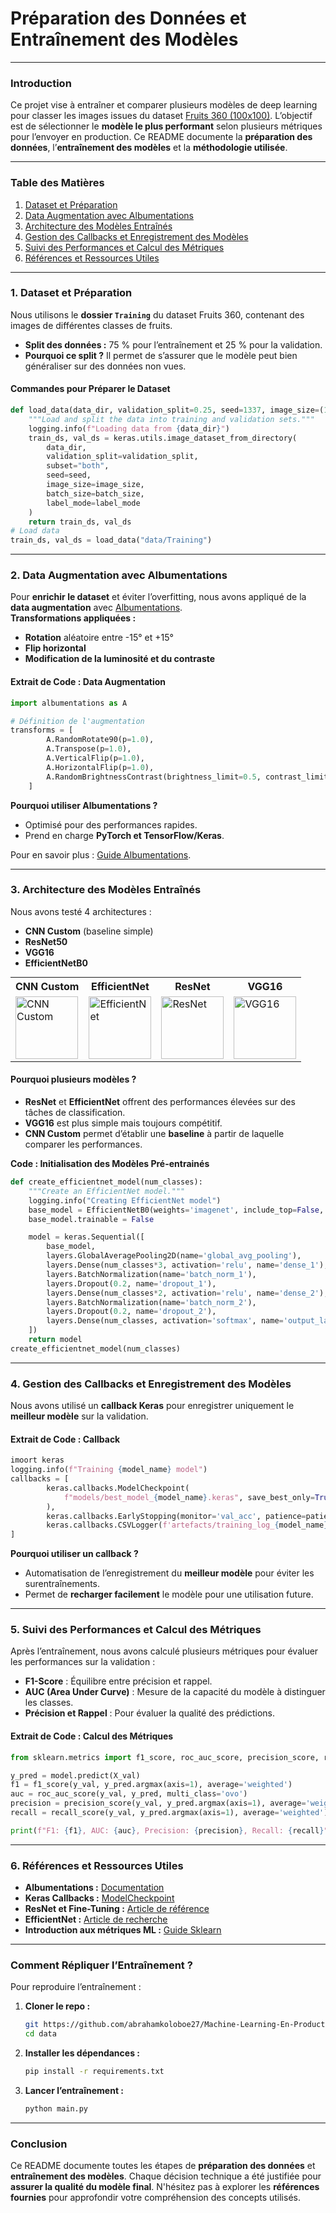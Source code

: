 # Préparation des Données et Entraînement des Modèles

---

### **Introduction**  
Ce projet vise à entraîner et comparer plusieurs modèles de deep learning pour classer les images issues du dataset [Fruits 360 (100x100)](https://github.com/fruits-360/fruits-360-100x100). L’objectif est de sélectionner le **modèle le plus performant** selon plusieurs métriques pour l’envoyer en production. Ce README documente la **préparation des données**, l’**entraînement des modèles** et la **méthodologie utilisée**.

---

### **Table des Matières**  
1. [Dataset et Préparation](#dataset-et-préparation)  
2. [Data Augmentation avec Albumentations](#data-augmentation-avec-albumentations)  
3. [Architecture des Modèles Entraînés](#architecture-des-modèles-entrainés)  
4. [Gestion des Callbacks et Enregistrement des Modèles](#gestion-des-callbacks-et-enregistrement-des-modèles)  
5. [Suivi des Performances et Calcul des Métriques](#suivi-des-performances-et-calcul-des-métriques)  
6. [Références et Ressources Utiles](#références-et-ressources-utiles)

---

### **1. Dataset et Préparation**  
Nous utilisons le **dossier `Training`** du dataset Fruits 360, contenant des images de différentes classes de fruits.  
- **Split des données :** 75 % pour l’entraînement et 25 % pour la validation.  
- **Pourquoi ce split ?** Il permet de s’assurer que le modèle peut bien généraliser sur des données non vues.

#### **Commandes pour Préparer le Dataset**  

```python
def load_data(data_dir, validation_split=0.25, seed=1337, image_size=(100, 100), batch_size=128, label_mode='int'):
    """Load and split the data into training and validation sets."""
    logging.info(f"Loading data from {data_dir}")
    train_ds, val_ds = keras.utils.image_dataset_from_directory(
        data_dir,
        validation_split=validation_split,
        subset="both",
        seed=seed,
        image_size=image_size,
        batch_size=batch_size,
        label_mode=label_mode
    )
    return train_ds, val_ds
# Load data
train_ds, val_ds = load_data("data/Training")
```

---

### **2. Data Augmentation avec Albumentations**  
Pour **enrichir le dataset** et éviter l’overfitting, nous avons appliqué de la **data augmentation** avec [Albumentations](https://albumentations.ai/).  
**Transformations appliquées :**  
- **Rotation** aléatoire entre -15° et +15°  
- **Flip horizontal**  
- **Modification de la luminosité et du contraste**


#### **Extrait de Code : Data Augmentation**
```python
import albumentations as A

# Définition de l'augmentation
transforms = [
        A.RandomRotate90(p=1.0),
        A.Transpose(p=1.0),
        A.VerticalFlip(p=1.0),
        A.HorizontalFlip(p=1.0),
        A.RandomBrightnessContrast(brightness_limit=0.5, contrast_limit=0.5, p=1.0),
    ]
```

**Pourquoi utiliser Albumentations ?**  
- Optimisé pour des performances rapides.  
- Prend en charge **PyTorch et TensorFlow/Keras**.  

Pour en savoir plus : [Guide Albumentations](https://albumentations.ai/docs/).

---

### **3. Architecture des Modèles Entraînés**  
Nous avons testé 4 architectures :  
- **CNN Custom** (baseline simple)  
- **ResNet50**  
- **VGG16**  
- **EfficientNetB0**  

<div style="text-align: center;">
<table style="margin: auto;">
<tr>
<th>CNN Custom</th>
<th>EfficientNet</th>
<th>ResNet</th>
<th>VGG16</th>
</tr>
<tr>
<td>
<img src="images-models/svg/CNN.svg" alt="CNN Custom" width="100"/>
</td>
<td>
<img src="images-models/svg/EfficientNet-Base.svg" alt="EfficientNet" width="100"/>
</td>
<td>
<img src="images-models/svg/ResNet-Fine-Tuning.svg" alt="ResNet" width="100"/>
</td>
<td>
<img src="images-models/svg/VGG16-Fine-Tuning.svg" alt="VGG16" width="100"/>
</td>
</tr>
</table>
</div>


#### **Pourquoi plusieurs modèles ?**  
- **ResNet** et **EfficientNet** offrent des performances élevées sur des tâches de classification.  
- **VGG16** est plus simple mais toujours compétitif.  
- **CNN Custom** permet d’établir une **baseline** à partir de laquelle comparer les performances.

**Code : Initialisation des Modèles Pré-entrainés**  
```python
def create_efficientnet_model(num_classes):
    """Create an EfficientNet model."""
    logging.info("Creating EfficientNet model")
    base_model = EfficientNetB0(weights='imagenet', include_top=False, input_shape=(100, 100, 3))
    base_model.trainable = False

    model = keras.Sequential([
        base_model,
        layers.GlobalAveragePooling2D(name='global_avg_pooling'),
        layers.Dense(num_classes*3, activation='relu', name='dense_1'),
        layers.BatchNormalization(name='batch_norm_1'),
        layers.Dropout(0.2, name='dropout_1'),
        layers.Dense(num_classes*2, activation='relu', name='dense_2'),
        layers.BatchNormalization(name='batch_norm_2'),
        layers.Dropout(0.2, name='dropout_2'),
        layers.Dense(num_classes, activation='softmax', name='output_layer')
    ])
    return model
create_efficientnet_model(num_classes)
```

---

### **4. Gestion des Callbacks et Enregistrement des Modèles**  
Nous avons utilisé un **callback Keras** pour enregistrer uniquement le **meilleur modèle** sur la validation.

#### **Extrait de Code : Callback**
```python
imoort keras
logging.info(f"Training {model_name} model")
callbacks = [
        keras.callbacks.ModelCheckpoint(
            f"models/best_model_{model_name}.keras", save_best_only=True, monitor="val_acc", mode="max"
        ),
        keras.callbacks.EarlyStopping(monitor='val_acc', patience=patience, mode="max", restore_best_weights=True),
        keras.callbacks.CSVLogger(f'artefacts/training_log_{model_name}.csv')
]
```

**Pourquoi utiliser un callback ?**  
- Automatisation de l’enregistrement du **meilleur modèle** pour éviter les surentraînements.  
- Permet de **recharger facilement** le modèle pour une utilisation future.  

---

### **5. Suivi des Performances et Calcul des Métriques**  
Après l’entraînement, nous avons calculé plusieurs métriques pour évaluer les performances sur la validation :  
- **F1-Score** : Équilibre entre précision et rappel.  
- **AUC (Area Under Curve)** : Mesure de la capacité du modèle à distinguer les classes.  
- **Précision et Rappel** : Pour évaluer la qualité des prédictions.

#### **Extrait de Code : Calcul des Métriques**
```python
from sklearn.metrics import f1_score, roc_auc_score, precision_score, recall_score

y_pred = model.predict(X_val)
f1 = f1_score(y_val, y_pred.argmax(axis=1), average='weighted')
auc = roc_auc_score(y_val, y_pred, multi_class='ovo')
precision = precision_score(y_val, y_pred.argmax(axis=1), average='weighted')
recall = recall_score(y_val, y_pred.argmax(axis=1), average='weighted')

print(f"F1: {f1}, AUC: {auc}, Precision: {precision}, Recall: {recall}")
```

---

### **6. Références et Ressources Utiles**  
- **Albumentations :** [Documentation](https://albumentations.ai/docs/)  
- **Keras Callbacks :** [ModelCheckpoint](https://keras.io/api/callbacks/model_checkpoint/)  
- **ResNet et Fine-Tuning :** [Article de référence](https://arxiv.org/abs/1512.03385)  
- **EfficientNet :** [Article de recherche](https://arxiv.org/abs/1905.11946)  
- **Introduction aux métriques ML :** [Guide Sklearn](https://scikit-learn.org/stable/modules/model_evaluation.html)

---

### **Comment Répliquer l’Entraînement ?**  
Pour reproduire l’entraînement :  
1. **Cloner le repo :**  
   ```bash
   git https://github.com/abrahamkoloboe27/Machine-Learning-En-Production-LinkedIn.git /data
   cd data
   ```
2. **Installer les dépendances :**  
   ```bash
   pip install -r requirements.txt
   ```
3. **Lancer l’entraînement :**  
   ```bash
   python main.py
   ```

---

### **Conclusion**  
Ce README documente toutes les étapes de **préparation des données** et **entraînement des modèles**. Chaque décision technique a été justifiée pour **assurer la qualité du modèle final**. N'hésitez pas à explorer les **références fournies** pour approfondir votre compréhension des concepts utilisés.

